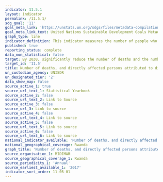 ```yaml
---
indicator: 11.5.1
layout: indicator
permalink: /11.5.1/
sdg_goal: '11'
goal_meta_link: 'https://unstats.un.org/sdgs/files/metadata-compilation/Metadata-Goal-11.pdf '
goal_meta_link_text: United Nations Sustainable Development Goals Metadata (PDF 225 KB)
graph_type: line
indicator_definition: This indicator measures the number of people who died, went missing or were directly affected by disasters per 100,000 population
published: true
reporting_status: complete
data_non_statistical: false
target: By 2030, significantly reduce the number of deaths and the number of people affected and substantially decrease the direct economic losses relative to global gross domestic product caused by disasters, including water-related disasters, with a focus on protecting the poor and people in vulnerable situations
target_id: '11.5'
title: Number of deaths, and directly affected persons attributed to disasters
un_custodian_agency: UNISDR
un_designated_tier: '2'
data_show_map: false
source_active_1: true
source_url_text_1: Statistical Yearbook
source_active_2: false
source_url_text_2: Link to Source
source_active_3: false
source_url_3: Link to source
source_active_4: false
source_url_text_4: Link to source
source_active_5: false
source_url_text_5: Link to source
source_active_6: false
source_url_text_6: Link to source
national_indicator_available: 'Number of deaths, and directly affected persons attributed to disasters'
national_geographical_coverage: Rwanda
graph_title: 'Number of deaths, and directly affected persons attributed to disasters' 
source_organisation_1: MIDIMAR 
source_geographical_coverage_1: Rwanda
source_periodicity_1: 'Annual'
source_earliest_available_1: '2017'
indicator_sort_order: 11-05-01
---
```

